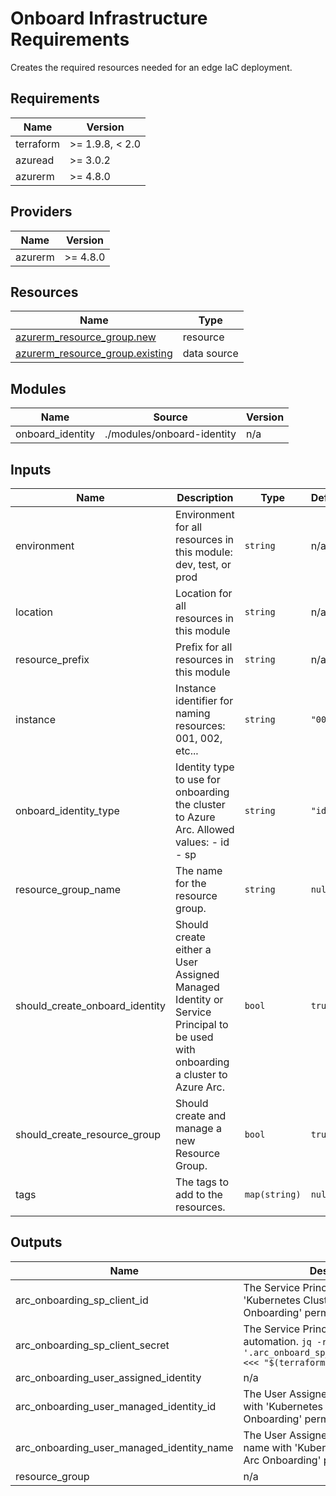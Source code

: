 <!-- BEGIN_TF_DOCS -->
<!-- markdown-table-prettify-ignore-start -->
# Onboard Infrastructure Requirements

Creates the required resources needed for an edge IaC deployment.

## Requirements

| Name | Version |
|------|---------|
| terraform | >= 1.9.8, < 2.0 |
| azuread | >= 3.0.2 |
| azurerm | >= 4.8.0 |

## Providers

| Name | Version |
|------|---------|
| azurerm | >= 4.8.0 |

## Resources

| Name | Type |
|------|------|
| [azurerm_resource_group.new](https://registry.terraform.io/providers/hashicorp/azurerm/latest/docs/resources/resource_group) | resource |
| [azurerm_resource_group.existing](https://registry.terraform.io/providers/hashicorp/azurerm/latest/docs/data-sources/resource_group) | data source |

## Modules

| Name | Source | Version |
|------|--------|---------|
| onboard\_identity | ./modules/onboard-identity | n/a |

## Inputs

| Name | Description | Type | Default | Required |
|------|-------------|------|---------|:--------:|
| environment | Environment for all resources in this module: dev, test, or prod | `string` | n/a | yes |
| location | Location for all resources in this module | `string` | n/a | yes |
| resource\_prefix | Prefix for all resources in this module | `string` | n/a | yes |
| instance | Instance identifier for naming resources: 001, 002, etc... | `string` | `"001"` | no |
| onboard\_identity\_type | Identity type to use for onboarding the cluster to Azure Arc.  Allowed values:  - id - sp | `string` | `"id"` | no |
| resource\_group\_name | The name for the resource group. | `string` | `null` | no |
| should\_create\_onboard\_identity | Should create either a User Assigned Managed Identity or Service Principal to be used with onboarding a cluster to Azure Arc. | `bool` | `true` | no |
| should\_create\_resource\_group | Should create and manage a new Resource Group. | `bool` | `true` | no |
| tags | The tags to add to the resources. | `map(string)` | `null` | no |

## Outputs

| Name | Description |
|------|-------------|
| arc\_onboarding\_sp\_client\_id | The Service Principal Client ID with 'Kubernetes Cluster - Azure Arc Onboarding' permissions. |
| arc\_onboarding\_sp\_client\_secret | The Service Principal Secret used for automation. `jq -r '.arc_onboard_sp_client_secret.value' <<< "$(terraform output -json)"` |
| arc\_onboarding\_user\_assigned\_identity | n/a |
| arc\_onboarding\_user\_managed\_identity\_id | The User Assigned Managed Identity ID with 'Kubernetes Cluster - Azure Arc Onboarding' permissions. |
| arc\_onboarding\_user\_managed\_identity\_name | The User Assigned Managed Identity name with 'Kubernetes Cluster - Azure Arc Onboarding' permissions. |
| resource\_group | n/a |
<!-- markdown-table-prettify-ignore-end -->
<!-- END_TF_DOCS -->

